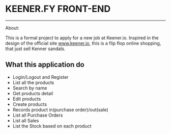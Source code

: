 # KEENER.FY FRONT-END

<hr/>

About: <p>This is a formal project to apply for a new job at Keener.io. Inspired in the design of the official site <a>www.keener.io</a>, this is a flip flop online shopping, that just sell Kenner sandals.</p>

## What this application do
<ul>
  <li>Login/Logout and Register</li>
  <li>List all the products</li>
  <li>Search by name</li>
  <li>Get products detail</li>
  <li>Edit products</li>
  <li>Create products</li>
  <li>Records product in(purchase order)/out(sale)</li>
  <li>List all Purchase Orders</li>
  <li>List all Sales</li>
  <li>List the Stock based on each product</li>
</ul>

